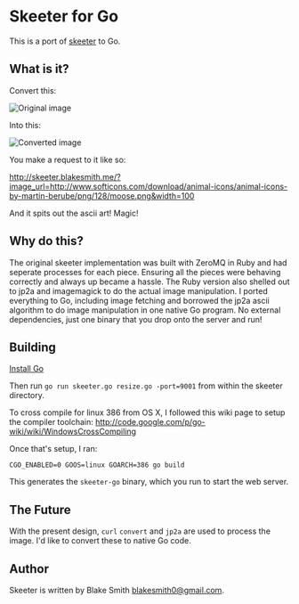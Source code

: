 # Skeeter for Go

This is a port of [skeeter](http://github.com/blakesmith/skeeter) to Go.

## What is it?

Convert this:

![Original
image](https://github.com/blakesmith/skeeter-go/raw/master/images/moose.png)

Into this:

![Converted
image](https://github.com/blakesmith/skeeter-go/raw/master/images/moose-ascii.jpg)

You make a request to it like so:

  http://skeeter.blakesmith.me/?image_url=http://www.softicons.com/download/animal-icons/animal-icons-by-martin-berube/png/128/moose.png&width=100

And it spits out the ascii art! Magic!

## Why do this?

The original skeeter implementation was built with ZeroMQ in Ruby and had seperate processes for each piece. Ensuring all the pieces were behaving correctly and always up became a hassle. The Ruby version also shelled out to jp2a and imagemagick to do the actual image manipulation. I ported everything to Go, including image fetching and borrowed the jp2a ascii algorithm to do image manipulation in one native Go program. No external dependencies, just one binary that you drop onto the server and run!

## Building

[Install Go](http://golang.org/doc/install)

Then run ```go run skeeter.go resize.go -port=9001``` from within the skeeter directory.

To cross compile for linux 386 from OS X, I followed this wiki page to setup the compiler toolchain: http://code.google.com/p/go-wiki/wiki/WindowsCrossCompiling

Once that's setup, I ran:

```
CGO_ENABLED=0 GOOS=linux GOARCH=386 go build
```

This generates the ```skeeter-go``` binary, which you run to start the web server.

## The Future

With the present design, ```curl``` ```convert``` and ```jp2a``` are used to process the image. I'd like to convert these to native Go code.

## Author

Skeeter is written by Blake Smith <blakesmith0@gmail.com>.



